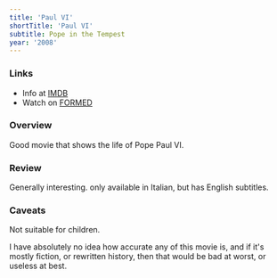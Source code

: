 ```yaml
---
title: 'Paul VI'
shortTitle: 'Paul VI'
subtitle: Pope in the Tempest
year: '2008'
---
```


### Links

* Info at [IMDB](https://www.imdb.com/title/tt1331063/)
* Watch on [FORMED](https://watch.formed.org/paul-vi-the-pope-in-the-tempest)

### Overview

Good movie that shows the life of Pope Paul VI.

### Review

Generally interesting. only available in Italian, but has English subtitles.

### Caveats

Not suitable for children.

I have absolutely no idea how accurate any of this movie is, and if it's mostly fiction, or rewritten history, then that would be bad at worst, or useless at best.
